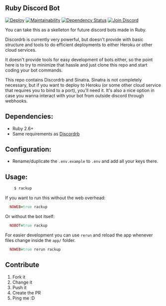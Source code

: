 Ruby Discord Bot
--

[![Deploy](https://www.herokucdn.com/deploy/button.svg)](https://heroku.com/deploy?template=https://github.com/elfenars/ruby-discord-bot/tree/master)
[![Maintainability](https://api.codeclimate.com/v1/badges/5ebae31dbb5232744a4b/maintainability)](https://codeclimate.com/github/elfenars/ruby-discord-bot/maintainability)
[![Dependency Status](https://gemnasium.com/badges/github.com/elfenars/ruby-discord-bot.svg)](https://gemnasium.com/github.com/elfenars/ruby-discord-bot)
[![Join Discord](https://img.shields.io/badge/discord-join-7289DA.svg)](https://discord.gg/p8nnyNh)

You can take this as a skelleton for future discord bots made in Ruby.

Discordrb is currently very powerful, but doesn't provide with basic structure and tools to do efficient deployments to either Heroku or other cloud services.

It doesn't provide tools for easy development of bots either, so the point here is to try to minimize that hassle and just clone this repo and start coding your bot commands.

This repo contains Discordrb and Sinatra. Sinatra is not completely necessary, but if you want to deploy to Heroku (or some other cloud service that requires you to bind to a port), you'll need it. It's also a nice option in case you wanna interact with your bot from outside discord through webhooks.

## Dependencies:

  * Ruby 2.6+
  * Same requirements as [Discordrb](https://github.com/meew0/discordrb)

## Configuration:

- Rename/duplicate the `.env.example` to `.env` and add all your keys there.

## Usage:

```bash
    $ rackup
```

If you want to run this without the web overhead:

```ruby
  NOWEB=true rackup
```

Or without the bot itself:

```ruby
  NOBOT=true rackup
```

For easier development you can use `rerun` and reload the app whenever files change inside the `app/` folder.

```ruby
  NOWEB=true rerun rackup
```

## Contribute

1. Fork it
2. Change it
3. Push it
4. Create the PR
5. Ping me :D


